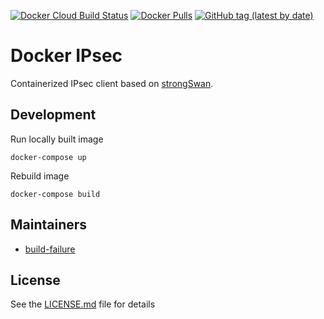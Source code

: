 [![Docker Cloud Build Status](https://img.shields.io/docker/cloud/build/nl2go/ipsec)](https://hub.docker.com/repository/docker/nl2go/ipsec/general)
[![Docker Pulls](https://img.shields.io/docker/pulls/nl2go/ipsec)](https://hub.docker.com/r/nl2go/ipsec)
[![GitHub tag (latest by date)](https://img.shields.io/github/v/tag/nl2go/docker-ipsec)](https://hub.docker.com/repository/docker/nl2go/ipsec/tags?page=1)

# Docker IPsec
Containerized IPsec client based on [strongSwan](https://www.strongswan.org/).

## Development
Run locally built image

    docker-compose up

Rebuild image

    docker-compose build

## Maintainers

- [build-failure](https://github.com/build-failure)

## License

See the [LICENSE.md](LICENSE.md) file for details
